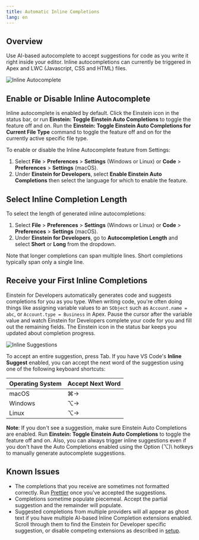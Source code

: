 ```yaml
---
title: Automatic Inline Completions
lang: en
---
```


## Overview

Use AI-based autocomplete to accept suggestions for code as you write it right inside your editor. Inline autocompletions can currently be triggered in Apex and LWC (Javascript, CSS and HTML) files.

![Inline Autocomplete](./images/einstein-inline-autocomplete.gif)

## Enable or Disable Inline Autocomplete

Inline autocomplete is enabled by default. Click the Einstein icon in the status bar, or run **Einstein: Toggle Einstein Auto Completions** to toggle the feature off and on. Run the **Einstein: Toggle Einstein Auto Completions for Current File Type** command to toggle the feature off and on for the currently active specific file type.

To enable or disable the Inline Autocomplete feature from Settings:

1. Select **File** > **Preferences** > **Settings** (Windows or Linux) or **Code** > **Preferences** > **Settings** (macOS).
2. Under **Einstein for Developers**, select **Enable Einstein Auto Completions** then select the language for which to enable the feature.

## Select Inline Completion Length

To select the length of generated inline autocompletions:

1. Select **File** > **Preferences** > **Settings** (Windows or Linux) or **Code** > **Preferences** > **Settings** (macOS).
2. Under **Einstein for Developers**, go to **Autocompletion Length** and select **Short** or **Long** from the dropdown.

Note that longer completions can span multiple lines. Short completions typically span only a single line. 


## Receive your First Inline Completions

Einstein for Developers automatically generates code and suggests completions for you as you type. When writing code, you're often doing things like assigning variable values to an `SObject` such as `Account.name = abc`, or `Account.type = Business` in Apex. Pause the cursor after the variable value and watch Einstein for Developers complete your code for you and fill out the remaining fields. The Einstein icon in the status bar keeps you updated about completion progress.

![Inline Suggestions](./images/einstein-inline-create-account.png)

To accept an entire suggestion, press Tab. If you have VS Code's **Inline Suggest** enabled, you can accept the next word of the suggestion using one of the following keyboard shortcuts:

| Operating System | Accept Next Word |
| ---------------- | ---------------- |
| macOS            | ⌘→               |
| Windows          | ⌥→               |
| Linux            | ⌥→               |

**Note**: If you don't see a suggestion, make sure Einstein Auto Completions are enabled. Run **Einstein: Toggle Einstein Auto Completions** to toggle the feature off and on. Also, you can always trigger inline suggestions even if you don't have the Auto Completions enabled using the Option (⌥)\ hotkeys to manually generate autocomplete suggestions.

## Known Issues

- The completions that you receive are sometimes not formatted correctly. Run [Prettier](https://marketplace.visualstudio.com/items?itemName=esbenp.prettier-vscode) once you've accepted the suggestions.
- Completions sometime populate piecemeal. Accept the partial suggestion and the remainder will populate.
- Suggested completions from multiple providers will all appear as ghost text if you have multiple AI-based Inline Completion extensions enabled. Scroll through them to find the Einstein for Developer specific suggestion, or disable competing extensions as described in [setup](https://developer.salesforce.com/tools/vscode/en/einstein/einstein-setup).
